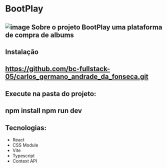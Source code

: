 # BootPlay
![image](https://github.com/user-attachments/assets/df18e667-ff38-4006-b7c8-45018766c1af)
Sobre o projeto
BootPlay  uma plataforma de compra de albums 
--------------------------------------------
## Instalação
 https://github.com/bc-fullstack-05/carlos_germano_andrade_da_fonseca.git
-------------------------------------------------------------------------
## Execute na pasta do projeto:

npm install
npm run dev
-----------
## Tecnologias:

+ React
+ CSS Module
+ Vite
+ Typescript
+ Context API
